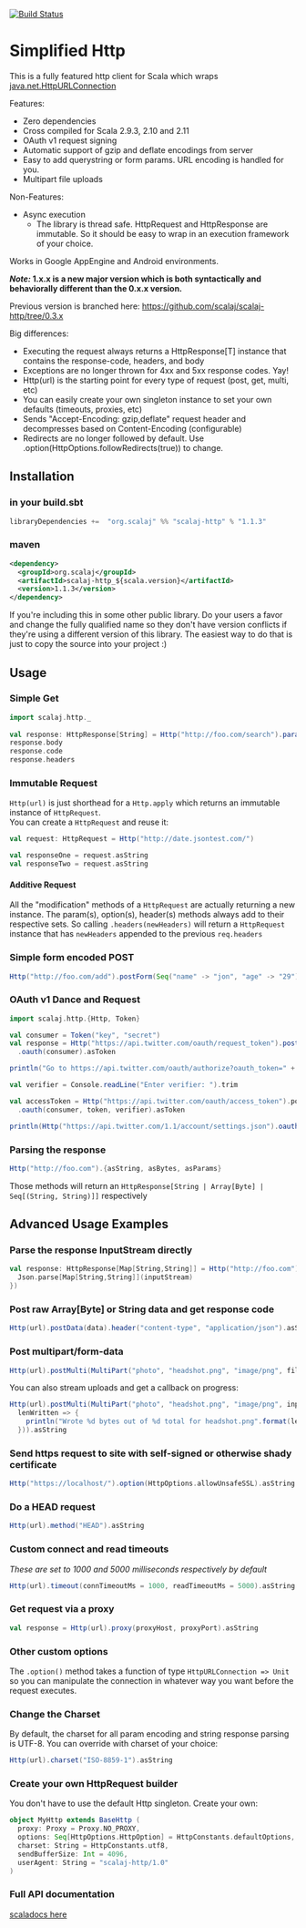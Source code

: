 [![Build Status](https://travis-ci.org/scalaj/scalaj-http.png)](https://travis-ci.org/scalaj/scalaj-http)

# Simplified Http

This is a fully featured http client for Scala which wraps [java.net.HttpURLConnection](https://docs.oracle.com/javase/8/docs/api/java/net/HttpURLConnection.html)

Features:
* Zero dependencies
* Cross compiled for Scala 2.9.3, 2.10 and 2.11
* OAuth v1 request signing
* Automatic support of gzip and deflate encodings from server
* Easy to add querystring or form params. URL encoding is handled for you.
* Multipart file uploads

Non-Features:
* Async execution
  * The library is thread safe. HttpRequest and HttpResponse are immutable. So it should be easy to wrap in an execution framework of your choice.

Works in Google AppEngine and Android environments.

**_Note:_ 1.x.x is a new major version which is both syntactically and behaviorally different than the 0.x.x version.**

Previous version is branched here: https://github.com/scalaj/scalaj-http/tree/0.3.x

Big differences:
* Executing the request always returns a HttpResponse[T] instance that contains the response-code, headers, and body
* Exceptions are no longer thrown for 4xx and 5xx response codes. Yay!
* Http(url) is the starting point for every type of request (post, get, multi, etc)
* You can easily create your own singleton instance to set your own defaults (timeouts, proxies, etc)
* Sends "Accept-Encoding: gzip,deflate" request header and decompresses based on Content-Encoding (configurable)
* Redirects are no longer followed by default. Use .option(HttpOptions.followRedirects(true)) to change.

## Installation

### in your build.sbt

```scala
libraryDependencies +=  "org.scalaj" %% "scalaj-http" % "1.1.3"
```

### maven

```xml
<dependency>
  <groupId>org.scalaj</groupId>
  <artifactId>scalaj-http_${scala.version}</artifactId>
  <version>1.1.3</version>
</dependency>  
```

If you're including this in some other public library. Do your users a favor and change the fully qualified name
so they don't have version conflicts if they're using a different version of this library. 
The easiest way to do that is just to copy the source into your project :)

## Usage

### Simple Get

```scala
import scalaj.http._
  
val response: HttpResponse[String] = Http("http://foo.com/search").param("q","monkeys").asString
response.body
response.code
response.headers
```

### Immutable Request

```Http(url)``` is just shorthead for a ```Http.apply``` which returns an immutable instance of ```HttpRequest```.  
You can create a ```HttpRequest``` and reuse it:

```scala
val request: HttpRequest = Http("http://date.jsontest.com/")

val responseOne = request.asString
val responseTwo = request.asString
```

#### Additive Request

All the "modification" methods of a ```HttpRequest``` are actually returning a new instance. The param(s), option(s), header(s) 
methods always add to their respective sets. So calling ```.headers(newHeaders)``` will return a ```HttpRequest``` instance 
that has ```newHeaders``` appended to the previous ```req.headers```


### Simple form encoded POST

```scala
Http("http://foo.com/add").postForm(Seq("name" -> "jon", "age" -> "29")).asString
```

### OAuth v1 Dance and Request

```scala
import scalaj.http.{Http, Token}

val consumer = Token("key", "secret")
val response = Http("https://api.twitter.com/oauth/request_token").postForm(Seq("oauth_callback" -> "oob"))
  .oauth(consumer).asToken

println("Go to https://api.twitter.com/oauth/authorize?oauth_token=" + response.body.key)

val verifier = Console.readLine("Enter verifier: ").trim

val accessToken = Http("https://api.twitter.com/oauth/access_token").postForm.
  .oauth(consumer, token, verifier).asToken

println(Http("https://api.twitter.com/1.1/account/settings.json").oauth(consumer, accessToken.body).asString)
```

### Parsing the response

```scala
Http("http://foo.com").{asString, asBytes, asParams}
```
Those methods will return an ```HttpResponse[String | Array[Byte] | Seq[(String, String)]]``` respectively

## Advanced Usage Examples

### Parse the response InputStream directly

```scala
val response: HttpResponse[Map[String,String]] = Http("http://foo.com").execute(parser = {inputStream =>
  Json.parse[Map[String,String]](inputStream)
})
```

### Post raw Array[Byte] or String data and get response code

```scala
Http(url).postData(data).header("content-type", "application/json").asString.code
```

### Post multipart/form-data

```scala
Http(url).postMulti(MultiPart("photo", "headshot.png", "image/png", fileBytes)).asString
```

You can also stream uploads and get a callback on progress:

```scala
Http(url).postMulti(MultiPart("photo", "headshot.png", "image/png", inputStream, bytesInStream, 
  lenWritten => {
    println("Wrote %d bytes out of %d total for headshot.png".format(lenWritten, bytesInStream))
  })).asString
```

### Send https request to site with self-signed or otherwise shady certificate

```scala
Http("https://localhost/").option(HttpOptions.allowUnsafeSSL).asString
```

### Do a HEAD request

```scala
Http(url).method("HEAD").asString
```

### Custom connect and read timeouts

_These are set to 1000 and 5000 milliseconds respectively by default_

```scala
Http(url).timeout(connTimeoutMs = 1000, readTimeoutMs = 5000).asString
```

### Get request via a proxy

```scala
val response = Http(url).proxy(proxyHost, proxyPort).asString
```

### Other custom options

The ```.option()``` method takes a function of type ```HttpURLConnection => Unit``` so 
you can manipulate the connection in whatever way you want before the request executes.

### Change the Charset

By default, the charset for all param encoding and string response parsing is UTF-8. You 
can override with charset of your choice:

```scala
Http(url).charset("ISO-8859-1").asString
```

### Create your own HttpRequest builder

You don't have to use the default Http singleton. Create your own:

```scala
object MyHttp extends BaseHttp (
  proxy: Proxy = Proxy.NO_PROXY, 
  options: Seq[HttpOptions.HttpOption] = HttpConstants.defaultOptions,
  charset: String = HttpConstants.utf8,
  sendBufferSize: Int = 4096,
  userAgent: String = "scalaj-http/1.0"
)
```

### Full API documentation

[scaladocs here](http://scalaj.github.io/scalaj-http/1.1.0)